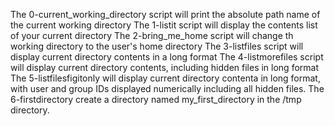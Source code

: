 The 0-current_working_directory script will print the absolute path name of the current working directory
The 1-listit script will display the contents list of your current directory
The 2-bring_me_home script will change th working directory to the user's home directory
The 3-listfiles script will display current directory contents in a long format
The 4-listmorefiles script will display current directory contents, including hidden files in long format
The 5-listfilesfigitonly will display current directory contenta in long format, with user and group IDs displayed numerically including all hidden files.
The 6-firstdirectory create a directory named my_first_directory in the /tmp directory.
